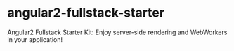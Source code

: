 # angular2-fullstack-starter
Angular2 Fullstack Starter Kit: Enjoy server-side rendering and WebWorkers in your application!
